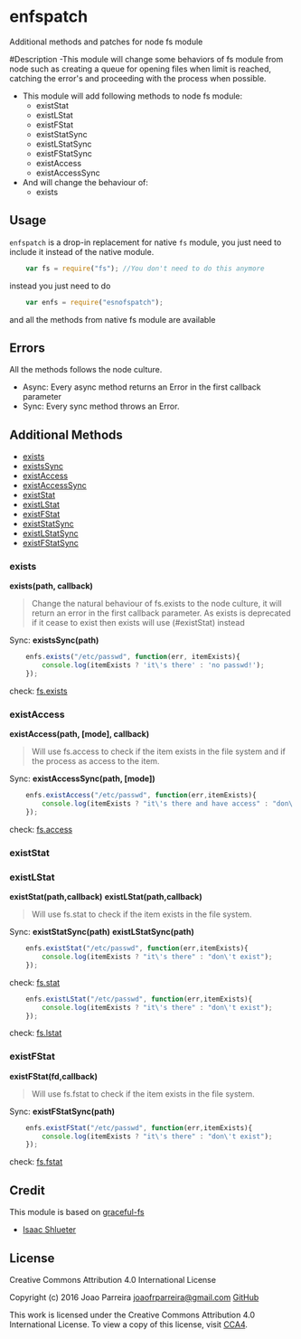 enfspatch
=========
Additional methods and patches for node fs module

#Description
-This module will change some behaviors of fs module from node
such as creating a queue for opening files when limit is reached,
catching the error's and proceeding with the process when possible.
- This module will add following methods to node fs module:
  * existStat
  * existLStat
  * existFStat
  * existStatSync
  * existLStatSync
  * existFStatSync
  * existAccess
  * existAccessSync
- And will change the behaviour of:
  * exists
  
Usage
-----
`enfspatch` is a drop-in replacement for native `fs` module, you just need to include
it instead of the native module.

```js
    var fs = require("fs"); //You don't need to do this anymore
```

instead you just need to do

```js
    var enfs = require("esnofspatch");
```

and all the methods from native fs module are available

Errors
------
All the methods follows the node culture.
- Async: Every async method returns an Error in the first callback parameter
- Sync: Every sync method throws an Error.


Additional Methods
------------------
- [exists](#exists)
- [existsSync](#exists)
- [existAccess](#existAccess)
- [existAccessSync](#existAccess)
- [existStat](#existStat)
- [existLStat](#existLStat)
- [existFStat](#existFStat)
- [existStatSync](#existStat)
- [existLStatSync](#existLStat)
- [existFStatSync](#existFStat)


### exists
**exists(path, callback)**
> Change the natural behaviour of fs.exists to the node culture, it will return an error 
in the first callback parameter.
As exists is deprecated if it cease to exist then exists will use (#existStat) instead

Sync: **existsSync(path)**

```js
    enfs.exists("/etc/passwd", function(err, itemExists){
        console.log(itemExists ? 'it\'s there' : 'no passwd!');
    });
```
check: [fs.exists](https://nodejs.org/api/fs.html#fs_fs_exists_path_callback)

### existAccess
**existAccess(path, [mode], callback)**
> Will use fs.access to check if the item exists in the file system and if the process
as access to the item.

Sync: **existAccessSync(path, [mode])**


```js
    enfs.existAccess("/etc/passwd", function(err,itemExists){
        console.log(itemExists ? "it\'s there and have access" : "don\'t exist or don\'t have access");
    });
```
check: [fs.access](https://nodejs.org/api/fs.html#fs_fs_access_path_mode_callback)

### existStat
### existLStat
**existStat(path,callback)**
**existLStat(path,callback)**
> Will use fs.stat to check if the item exists in the file system.

Sync: **existStatSync(path)**
      **existLStatSync(path)**

```js
    enfs.existStat("/etc/passwd", function(err,itemExists){
        console.log(itemExists ? "it\'s there" : "don\'t exist");
    });
```
check: [fs.stat](https://nodejs.org/api/fs.html#fs_fs_stat_path_callback)

```js
    enfs.existLStat("/etc/passwd", function(err,itemExists){
        console.log(itemExists ? "it\'s there" : "don\'t exist");
    });
```
check: [fs.lstat](https://nodejs.org/api/fs.html#fs_fs_lstat_path_callback)

### existFStat
**existFStat(fd,callback)**
> Will use fs.fstat to check if the item exists in the file system.

Sync: **existFStatSync(path)**

```js
    enfs.existFStat("/etc/passwd", function(err,itemExists){
        console.log(itemExists ? "it\'s there" : "don\'t exist");
    });
```
check: [fs.fstat](https://nodejs.org/api/fs.html#fs_fs_fstat_fd_callback)


Credit
------

This module is based on [graceful-fs](https://github.com/isaacs/node-graceful-fs)
- [Isaac Shlueter](https://github.com/isaacs)


License
-------

Creative Commons Attribution 4.0 International License

Copyright (c) 2016 Joao Parreira <joaofrparreira@gmail.com> [GitHub](https://github.com/n3okill)

This work is licensed under the Creative Commons Attribution 4.0 International License. 
To view a copy of this license, visit [CCA4](http://creativecommons.org/licenses/by/4.0/).


[1]: https://nodejs.org/api/fs.html
